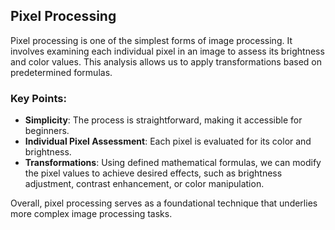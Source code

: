## Pixel Processing

Pixel processing is one of the simplest forms of image processing. It involves examining each individual pixel in an image to assess its brightness and color values. This analysis allows us to apply transformations based on predetermined formulas.

### Key Points:
- **Simplicity**: The process is straightforward, making it accessible for beginners.
- **Individual Pixel Assessment**: Each pixel is evaluated for its color and brightness.
- **Transformations**: Using defined mathematical formulas, we can modify the pixel values to achieve desired effects, such as brightness adjustment, contrast enhancement, or color manipulation.

Overall, pixel processing serves as a foundational technique that underlies more complex image processing tasks.